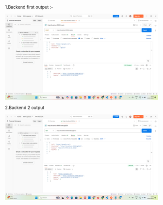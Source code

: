 1.Backend first output :-

![image alt](https://github.com/Konkipudi-Ramesh/23L35A0522/blob/main/Screenshot%202025-09-04%20125613.png?raw=true)




2.Backend 2 output 

![image alt](https://github.com/Konkipudi-Ramesh/23L35A0522/blob/main/Screenshot%202025-09-04%20125733.png?raw=true)
